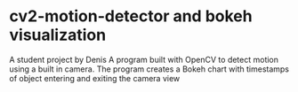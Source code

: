 # cv2-motion-detector and bokeh visualization


A student project by Denis 
A program built with OpenCV to detect motion using a built in camera. The program creates a Bokeh chart with timestamps of object entering and exiting the camera view
